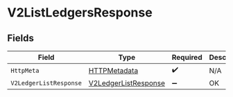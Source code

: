 # V2ListLedgersResponse


## Fields

| Field                                                                   | Type                                                                    | Required                                                                | Description                                                             |
| ----------------------------------------------------------------------- | ----------------------------------------------------------------------- | ----------------------------------------------------------------------- | ----------------------------------------------------------------------- |
| `HttpMeta`                                                              | [HTTPMetadata](../../Models/Components/HTTPMetadata.md)                 | :heavy_check_mark:                                                      | N/A                                                                     |
| `V2LedgerListResponse`                                                  | [V2LedgerListResponse](../../Models/Components/V2LedgerListResponse.md) | :heavy_minus_sign:                                                      | OK                                                                      |